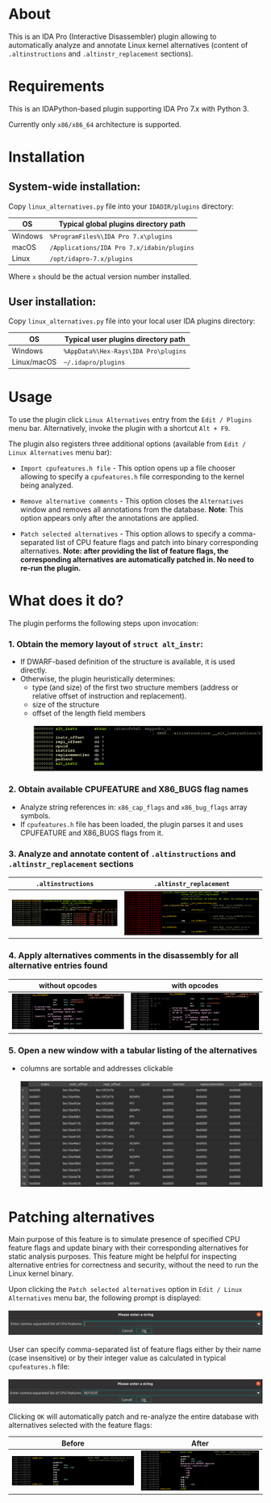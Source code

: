 About
=====

This is an IDA Pro (Interactive Disassembler) plugin allowing to automatically analyze and annotate Linux kernel alternatives (content of `.altinstructions` and `.altinstr_replacement` sections).

Requirements
============

This is an IDAPython-based plugin supporting IDA Pro 7.x with Python 3.

Currently only `x86/x86_64` architecture is supported.

Installation
============

## System-wide installation:

Copy `linux_alternatives.py` file into your `IDADIR/plugins` directory:

| OS      | Typical global plugins directory path       |
| ------- | ------------------------------------------- |
| Windows | `%ProgramFiles%\IDA Pro 7.x\plugins`       |
| macOS   | `/Applications/IDA Pro 7.x/idabin/plugins`  |
| Linux   | `/opt/idapro-7.x/plugins`                   |

Where `x` should be the actual version number installed.

## User installation:

Copy `linux_alternatives.py` file into your local user IDA plugins directory:

| OS          | Typical user plugins directory path  |
| ----------- | ------------------------------------ |
| Windows     | `%AppData%\Hex-Rays\IDA Pro\plugins` |
| Linux/macOS | `~/.idapro/plugins`                  |

Usage
=====

To use the plugin click `Linux Alternatives` entry from the `Edit / Plugins` menu bar. Alternatively, invoke the plugin with a shortcut `Alt + F9`.

The plugin also registers three additional options (available from `Edit / Linux Alternatives` menu bar):

* `Import cpufeatures.h file` - This option opens up a file chooser allowing to specify a `cpufeatures.h` file corresponding to the kernel being analyzed.

* `Remove alternative comments` - This option closes the `Alternatives` window and removes all annotations from the database. **Note**: This option appears only after the annotations are applied.

* `Patch selected alternatives` - This option allows to specify a comma-separated list of CPU feature flags and patch into binary corresponding alternatives. **Note: after providing the list of feature flags, the corresponding alternatives are automatically patched in. No need to re-run the plugin.**

What does it do?
================

The plugin performs the following steps upon invocation:

### 1. **Obtain the memory layout of `struct alt_instr`:**
   * If DWARF-based definition of the structure is available, it is used directly.
   * Otherwise, the plugin heuristically determines:
      - type (and size) of the first two structure members (address or relative offset of instruction and replacement).
      - size of the structure
      - offset of the length field members <br/><br/>![struct alt_instr](images/alt_instr.png)

### 2. **Obtain available CPUFEATURE and X86_BUGS flag names**
   * Analyze string references in: `x86_cap_flags` and `x86_bug_flags` array symbols.
   * If `cpufeatures.h` file has been loaded, the plugin parses it and uses CPUFEATURE and X86_BUGS flags from it.

### 3. **Analyze and annotate content of `.altinstructions` and `.altinstr_replacement` sections**

`.altinstructions`                              | `.altinstr_replacement`
:----------------------------------------------:|:----------------------------------------------------:
![.altinstructions](images/altinstructions.png) | ![.altinstr_replacement](images/altreplacements.png)

### 4. **Apply alternatives comments in the disassembly for all alternative entries found**

without opcodes                                | with opcodes
:---------------------------------------------:|:-------------------------------------------------------------------:
![alternative comment](images/alt_comment.png) | ![alternative comment with opcodes](images/alt_comment_opcodes.png)


### 5. **Open a new window with a tabular listing of the alternatives**
   * columns are sortable and addresses clickable <br/><br/>![alternatives window](images/alt_window.png)

Patching alternatives
=====================

Main purpose of this feature is to simulate presence of specified CPU feature flags and update binary with their corresponding alternatives for static analysis purposes. This feature might be helpful for inspecting alternative entries for correctness and security, without the need to run the Linux kernel binary.

Upon clicking the `Patch selected alternatives` option in `Edit / Linux Alternatives` menu bar, the following prompt is displayed: <br/><br/>![patching prompt](images/prompt.png)<br/><br/>
User can specify comma-separated list of feature flags either by their name (case insensitive) or by their integer value as calculated in typical `cpufeatures.h` file:<br/><br/>![patching prompt](images/prompt_rdtscp.png)<br/>

Clicking `OK` will automatically patch and re-analyze the entire database with alternatives selected with the feature flags:

Before                      | After
:--------------------------:|:---------------------------:
![before](images/rdtsc.png) | ![after](images/rdtscp.png)
